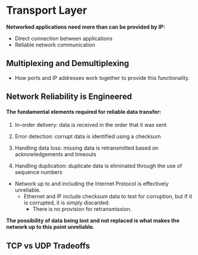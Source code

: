 # Transport Layer 

**Networked applications need more than can be provided by IP:** 
  - Direct connection between applications 
  - Reliable network communication 


## Multiplexing and Demultiplexing 
  - How ports and IP addresses work together to provide this functionality. 

## Network Reliability is Engineered 

 #### The fundamental elements required for reliable data transfer:
  
  1. In-order delivery: data is received in the order that it was sent
    
  2. Error detection: corrupt data is identified using a checksum
    
  3. Handling data loss: missing data is retransmitted based on acknowledgements and timeouts
    
  4. Handling duplication: duplicate data is eliminated through the use of sequence numbers


  - Network up to and including the Internet Protocol is effectively unreliable. 
    - Ethernet and IP include checksum data to test for corruption, but if it is corrupted, it is simply discarded.
      - There is no provision for retransmission. 

      
**The possibility of data being lost and not replaced is what makes the network up to this point unreliable.**

## TCP vs UDP Tradeoffs 


